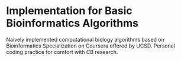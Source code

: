 # Implementation for Basic Bioinformatics Algorithms
Naively implemented computational biology algorithms based on Bioinformatics Specialization on Coursera offered by UCSD. Personal coding practice for
comfort with CB research.
